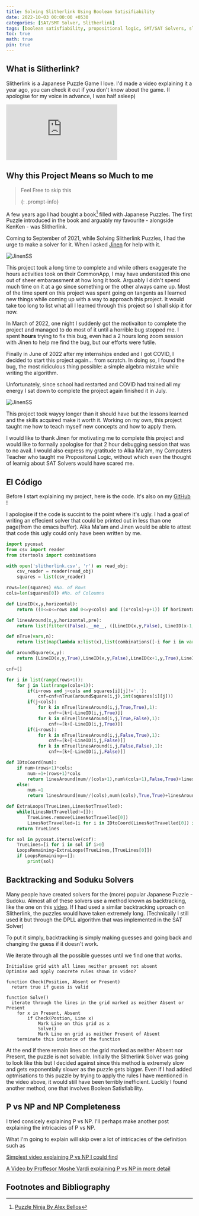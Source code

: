 ```yaml
---
title: Solving Slitherlink Using Boolean Satisifiability
date: 2022-10-03 00:00:00 +0530
categories: [SAT/SMT Solver, Slitherlink]
tags: [boolean satisfiability, propositional logic, SMT/SAT Solvers, slitherlink]
toc: true
math: true
pin: true
---
```


## What is Slitherlink?

Slitherlink is a Japanese Puzzle Game I love. I'd made a video explaining it a year ago, you can check it out if you don't know about the game. (I apologise for my voice in advance, I was half asleep)

<iframe src="https://www.youtube.com/embed/EMuvNXjdWEE" title="YouTube video player" frameborder="0" allow="accelerometer; autoplay; clipboard-write; encrypted-media; gyroscope; picture-in-picture" allowfullscreen></iframe>

## Why this Project Means so Much to me

> Feel Free to skip this
>
> {: .prompt-info}

A few years ago I had bought a book[^Puzzle Ninja] filled with Japanese Puzzles. The first Puzzle introduced in the book and arguably my favourite - alongside KenKen - was Slitherlink.

Coming to September of 2021, while Solving Slitherlink Puzzles, I had the urge to make a solver for it. When I asked [Jinen](https://jinensetpal.github.io/) for help with it.

![JinenSS](JinenSS.png)

This project took a long time to complete and while others exaggerate the hours activities took on their CommonApp, I may have understated this one out of sheer embarassment at how long it took. Arguably I didn't spend much time on it at a go since something or the other always came up. Most of the time spent on this project was spent going on tangents as I learned new things while coming up with a way to approach this project. It would take too long to list what all I learned through this project so I shall skip it for now. 

In March of 2022, one night I suddenly got the motivaiton to complete the project and managed to do most of it until a horrible bug stopped me. I spent **hours** trying to fix this bug, even had a 2 hours long zoom session with Jinen to help me find the bug, but our efforts were futile.

Finally in June of 2022 after my internships ended and I got COVID, I decided to start this project again... from scratch. In doing so, I found the bug, the most ridiculous thing possible: a simple algebra mistake while writing the algorithm.

Unfortunately, since school had restarted and COVID had trained all my energy I sat down to complete the project again finished it in July.

![JinenSS](JinenS2.png)

This project took wayyy longer than it should have but the lessons learned and the skills acquired make it worth it. Working on my own, this project taught me how to teach myself new concepts and how to apply them.

I would like to thank Jinen for motivating me to complete this project and would like to formally apologise for that 2 hour debugging session that was to no avail. I would also express my gratitude to Alka Ma'am, my Computers Teacher who taught me Propositonal Logic, without which even the thought of learnig about SAT Solvers would have scared me.

## El Código

Before I start explaining my project, here is the code. It's also on my [GitHub](github.com/siddkhera) !

I apologise if the code is succint to the point where it's ugly. I had a goal of writing an effecient solver that could be printed out in less than one page(from the emacs buffer). Alka Ma'am and Jinen would be able to attest that code this ugly could only have been written by me.

```python
import pycosat
from csv import reader
from itertools import combinations

with open('slitherlink.csv', 'r') as read_obj:
    csv_reader = reader(read_obj)
    squares = list(csv_reader)

rows=len(squares) #No. of Rows
cols=len(squares[0]) #No. of Coloumns

def LineID(x,y,horizontal):
    return ((0<=x<=rows and 0<=y<cols) and ((x*cols)+y+1)) if horizontal else ((0<=x<rows and 0<=y<=cols) and cols*(rows+x+1)+x+y+1)

def linesAround(x,y,horizontal,pre):
    return list(filter((False).__ne__, ([LineID(x,y,False), LineID(x-1,y,False), LineID(x,y-1,True)] if pre else [LineID(x,y+1,False), LineID(x-1,y+1,False), LineID(x,y+1,True)]) if horizontal else ([LineID(x,y-1,True), LineID(x,y,True), LineID(x-1,y,False)] if pre else [LineID(x+1,y-1,True), LineID(x+1,y,True), LineID(x+1,y,False)])))

def nTrue(vars,n):
    return list(map(lambda x:list(x),list(combinations([-i for i in vars],n+1))))+list(map(lambda x:list(x),list(combinations(vars,len(vars)+1-n))))

def aroundSquare(x,y):
    return [LineID(x,y,True),LineID(x,y,False),LineID(x+1,y,True),LineID(x,y+1,False)]

cnf=[]

for i in list(range(rows+1)):
    for j in list(range(cols+1)):
        if(i<rows and j<cols and squares[i][j]!='.'):
            cnf=cnf+nTrue(aroundSquare(i,j),int(squares[i][j]))
        if(j<cols):
            for k in nTrue(linesAround(i,j,True,True),1):
                cnf+=[k+[-LineID(i,j,True)]]
            for k in nTrue(linesAround(i,j,True,False),1):
                cnf+=[k+[-LineID(i,j,True)]]
        if(i<rows):
            for k in nTrue(linesAround(i,j,False,True),1):
                cnf+=[k+[-LineID(i,j,False)]]
            for k in nTrue(linesAround(i,j,False,False),1):
                cnf+=[k+[-LineID(i,j,False)]]

def IDtoCoord(num):
    if num>(rows+1)*cols:
        num-=1+(rows+1)*cols
        return linesAround(num//(cols+1),num%(cols+1),False,True)+linesAround(num//(cols+1),num%(cols+1),False,False)
    else:
        num-=1
        return linesAround(num//(cols),num%(cols),True,True)+linesAround(num//(cols),num%(cols),True,False)

def ExtraLoops(TrueLines,LinesNotTravelled):
    while(LinesNotTravelled!=[]):
        TrueLines.remove(LinesNotTravelled[0])
        LinesNotTravelled=[i for i in IDtoCoord(LinesNotTravelled[0]) if (i in TrueLines)]
    return TrueLines

for sol in pycosat.itersolve(cnf):
    TrueLines=[i for i in sol if i>0]
    LoopsRemaining=ExtraLoops(TrueLines,[TrueLines[0]])
    if LoopsRemaining==[]:
        print(sol)
```

## Backtracking and Soduku Solvers

Many people have created solvers for the (more) popular Japanese Puzzle - Sudoku. Almost all of these solvers use a method known as backtracking, like the one on this [video](https://www.youtube.com/watch?v=G_UYXzGuqvM). If I had used a similar backtracking uproach on Slitherlink, the puzzles would have taken extremely long. (Technically I still used it but through the DPLL algorithm that was implemented in the SAT Solver)

To put it simply, backtracking is simply making guesses and going back and changing the guess if it doesn't work. 

We iterate through all the possible guesses until we find one that works.

```
Initialise grid with all lines neither present not absent
Optimise and apply concrete rules shown in video?

function Check(Position, Absent or Present)
  return true if guess is valid
 
function Solve()
  iterate through the lines in the grid marked as neither Absent or Present
  	for x in Present, Absent
	  	if Check(Postion, Line x)
  			Mark Line on this grid as x
  			Solve()
  			Mark Line on grid as neither Present of Absent
  	terminate this instance of the function
```

At the end if there remain lines on the grid marked as neither Absent nor Present, the puzzle is not solvable. Initially the Slitherlink Solver was going to look like this but I decided  against since this method is extremely slow and gets exponentially slower as the puzzle gets bigger. Even if I had added optmisations to this puzzle by trying to apply the rules I have mentioned in the video above, it would still have been terribly inefficient. Luckily I found another method, one that involves Boolean Satisfiability.

## P vs NP and NP Completeness

I tried consicely explaining P vs NP. I'll perhaps make another post explaining the intricacies of P vs NP.

What I'm going to explain will skip over a lot of intricacies of the definition such as

[Simplest video explaining P vs NP I could find ](https://www.youtube.com/watch?v=YX40hbAHx3s)

[ A Video by Proffesor Moshe Vardi explaining P vs NP in more detail ](https://www.youtube.com/watch?v=7jZ2yha4nH8)

## Footnotes and Bibliography

[^Puzzle Ninja]: [Puzzle Ninja By Alex Bellos](https://www.amazon.com/Puzzle-Ninja-Against-Japanese-Masters/dp/145217105X/)
